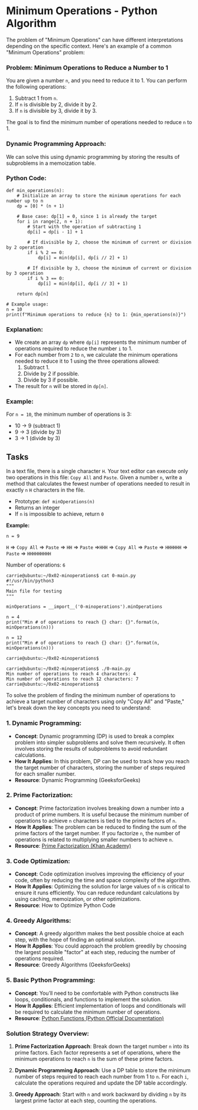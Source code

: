 # Minimum Operations - Python Algorithm 
The problem of "Minimum Operations" can have different interpretations depending on the specific context. Here's an example of a common "Minimum Operations" problem:

### Problem: Minimum Operations to Reduce a Number to 1

You are given a number `n`, and you need to reduce it to 1. You can perform the following operations:

1.  Subtract 1 from `n`.
2.  If `n` is divisible by 2, divide it by 2.
3.  If `n` is divisible by 3, divide it by 3.

The goal is to find the minimum number of operations needed to reduce `n` to 1.

### Dynamic Programming Approach:

We can solve this using dynamic programming by storing the results of subproblems in a memoization table.

### Python Code:
```
def min_operations(n):
    # Initialize an array to store the minimum operations for each number up to n
    dp = [0] * (n + 1)
    
    # Base case: dp[1] = 0, since 1 is already the target
    for i in range(2, n + 1):
        # Start with the operation of subtracting 1
        dp[i] = dp[i - 1] + 1
        
        # If divisible by 2, choose the minimum of current or division by 2 operation
        if i % 2 == 0:
            dp[i] = min(dp[i], dp[i // 2] + 1)
        
        # If divisible by 3, choose the minimum of current or division by 3 operation
        if i % 3 == 0:
            dp[i] = min(dp[i], dp[i // 3] + 1)
    
    return dp[n]

# Example usage:
n = 10
print(f"Minimum operations to reduce {n} to 1: {min_operations(n)}")
```
### Explanation:

-   We create an array `dp` where `dp[i]` represents the minimum number of operations required to reduce the number `i` to 1.
-   For each number from `2` to `n`, we calculate the minimum operations needed to reduce it to 1 using the three operations allowed:
    1.  Subtract 1.
    2.  Divide by 2 if possible.
    3.  Divide by 3 if possible.
-   The result for `n` will be stored in `dp[n]`.

### Example:

For `n = 10`, the minimum number of operations is 3:

-   10 → 9 (subtract 1)
-   9 → 3 (divide by 3)
-   3 → 1 (divide by 3)

## Tasks
In a text file, there is a single character  `H`. Your text editor can execute only two operations in this file:  `Copy All`  and  `Paste`. Given a number  `n`, write a method that calculates the fewest number of operations needed to result in exactly  `n`  `H`  characters in the file.

-   Prototype:  `def minOperations(n)`
-   Returns an integer
-   If  `n`  is impossible to achieve, return  `0`

**Example:**

`n = 9`

`H`  =>  `Copy All`  =>  `Paste`  =>  `HH`  =>  `Paste`  =>`HHH`  =>  `Copy All`  =>  `Paste`  =>  `HHHHHH`  =>  `Paste`  =>  `HHHHHHHHH`

Number of operations:  `6`
```
carrie@ubuntu:~/0x02-minoperations$ cat 0-main.py
#!/usr/bin/python3
"""
Main file for testing
"""

minOperations = __import__('0-minoperations').minOperations

n = 4
print("Min # of operations to reach {} char: {}".format(n, minOperations(n)))

n = 12
print("Min # of operations to reach {} char: {}".format(n, minOperations(n)))

carrie@ubuntu:~/0x02-minoperations$
```
```
carrie@ubuntu:~/0x02-minoperations$ ./0-main.py
Min number of operations to reach 4 characters: 4
Min number of operations to reach 12 characters: 7
carrie@ubuntu:~/0x02-minoperations$
```
To solve the problem of finding the minimum number of operations to achieve a target number of characters using only "Copy All" and "Paste," let's break down the key concepts you need to understand:

### 1. **Dynamic Programming**:

-   **Concept**: Dynamic programming (DP) is used to break a complex problem into simpler subproblems and solve them recursively. It often involves storing the results of subproblems to avoid redundant calculations.
-   **How It Applies**: In this problem, DP can be used to track how you reach the target number of characters, storing the number of steps required for each smaller number.
-   **Resource**: Dynamic Programming (GeeksforGeeks)

### 2. **Prime Factorization**:

-   **Concept**: Prime factorization involves breaking down a number into a product of prime numbers. It is useful because the minimum number of operations to achieve `n` characters is tied to the prime factors of `n`.
-   **How It Applies**: The problem can be reduced to finding the sum of the prime factors of the target number. If you factorize `n`, the number of operations is related to multiplying smaller numbers to achieve `n`.
-   **Resource**: [Prime Factorization (Khan Academy)](https://www.khanacademy.org/math/algebra/x2f8bb11595b61c86:division/x2f8bb11595b61c86:prime-factorization/v/prime-factorization)

### 3. **Code Optimization**:

-   **Concept**: Code optimization involves improving the efficiency of your code, often by reducing the time and space complexity of the algorithm.
-   **How It Applies**: Optimizing the solution for large values of `n` is critical to ensure it runs efficiently. You can reduce redundant calculations by using caching, memoization, or other optimizations.
-   **Resource**: How to Optimize Python Code

### 4. **Greedy Algorithms**:

-   **Concept**: A greedy algorithm makes the best possible choice at each step, with the hope of finding an optimal solution.
-   **How It Applies**: You could approach the problem greedily by choosing the largest possible "factor" at each step, reducing the number of operations required.
-   **Resource**: Greedy Algorithms (GeeksforGeeks)

### 5. **Basic Python Programming**:

-   **Concept**: You’ll need to be comfortable with Python constructs like loops, conditionals, and functions to implement the solution.
-   **How It Applies**: Efficient implementation of loops and conditionals will be required to calculate the minimum number of operations.
-   **Resource**: [Python Functions (Python Official Documentation)](https://docs.python.org/3/tutorial/controlflow.html#defining-functions)

### Solution Strategy Overview:

1.  **Prime Factorization Approach**: Break down the target number `n` into its prime factors. Each factor represents a set of operations, where the minimum operations to reach `n` is the sum of these prime factors.
    
2.  **Dynamic Programming Approach**: Use a DP table to store the minimum number of steps required to reach each number from 1 to `n`. For each `i`, calculate the operations required and update the DP table accordingly.
    
3.  **Greedy Approach**: Start with `n` and work backward by dividing `n` by its largest prime factor at each step, counting the operations.

